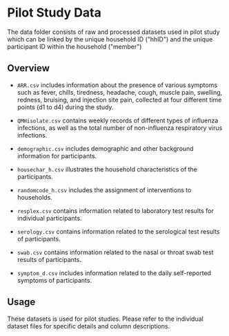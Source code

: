 # Pilot Study Data 

The data folder consists of raw and processed datasets used in pilot study which can be linked by the unique household ID ("hhID") and the unique participant ID within the household ("member")

## Overview

- `ARR.csv` includes information about the presence of various symptoms such as fever, chills, tiredness, headache, cough, muscle pain, swelling, redness, bruising, and injection site pain, collected at four different time points (d1 to d4) during the study.

- `QMHisolate.csv` contains weekly records of different types of influenza infections, as well as the total number of non-influenza respiratory virus infections.

- `demographic.csv` includes demographic and other background information for participants.

- `housechar_h.csv` illustrates the household characteristics of the participants.

- `randomcode_h.csv` includes the assignment of interventions to households.

- `resplex.csv` contains information related to laboratory test results for individual participants.

- `serology.csv` contains information related to the serological test results of participants.

- `swab.csv` contains information related to the nasal or throat swab test results of participants.

- `symptom_d.csv` includes information related to the daily self-reported symptoms of participants.

## Usage

These datasets is used for pilot studies. Please refer to the individual dataset files for specific details and column descriptions.

